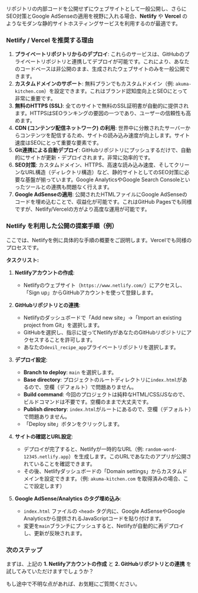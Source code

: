 リポジトリの内部コードを公開せずにウェブサイトとして一般公開し、さらにSEO対策とGoogle AdSenseの適用を視野に入れる場合、**Netlify** や **Vercel** のようなモダンな静的サイトホスティングサービスを利用するのが最適です。

### Netlify / Vercel を推奨する理由

1.  **プライベートリポジトリからのデプロイ**: これらのサービスは、GitHubのプライベートリポジトリと連携してデプロイが可能です。これにより、あなたのコードベースは非公開のまま、生成されたウェブサイトのみを一般公開できます。
2.  **カスタムドメインのサポート**: 無料プランでもカスタムドメイン（例: `akuma-kitchen.com`）を設定できます。これはブランド認知度向上とSEOにとって非常に重要です。
3.  **無料のHTTPS (SSL)**: 全てのサイトで無料のSSL証明書が自動的に提供されます。HTTPSはSEOランキングの要因の一つであり、ユーザーの信頼性も高めます。
4.  **CDN (コンテンツ配信ネットワーク) の利用**: 世界中に分散されたサーバーからコンテンツを配信するため、サイトの読み込み速度が向上します。サイト速度はSEOにとって重要な要素です。
5.  **Git連携による自動デプロイ**: GitHubリポジトリにプッシュするだけで、自動的にサイトが更新・デプロイされます。非常に効率的です。
6.  **SEO対策**: カスタムドメイン、HTTPS、高速な読み込み速度、そしてクリーンなURL構造（ディレクトリ構造）など、静的サイトとしてのSEO対策に必要な基盤が揃っています。Google AnalyticsやGoogle Search Consoleといったツールとの連携も問題なく行えます。
7.  **Google AdSenseの適用**: 公開されたHTMLファイルにGoogle AdSenseのコードを埋め込むことで、収益化が可能です。これはGitHub Pagesでも同様ですが、Netlify/Vercelの方がより高度な運用が可能です。

### Netlify を利用した公開の提案手順（例）

ここでは、Netlifyを例に具体的な手順の概要をご説明します。Vercelでも同様のプロセスです。

**タスクリスト:**

1.  **Netlifyアカウントの作成**:
    *   Netlifyのウェブサイト（`https://www.netlify.com/`）にアクセスし、「Sign up」からGitHubアカウントを使って登録します。

2.  **GitHubリポジトリとの連携**:
    *   Netlifyのダッシュボードで「Add new site」→「Import an existing project from Git」を選択します。
    *   GitHubを選択し、指示に従ってNetlifyがあなたのGitHubリポジトリにアクセスすることを許可します。
    *   あなたの`devil_recipe_app`プライベートリポジトリを選択します。

3.  **デプロイ設定**:
    *   **Branch to deploy**: `main` を選択します。
    *   **Base directory**: プロジェクトのルートディレクトリに`index.html`があるので、空欄（デフォルト）で問題ありません。
    *   **Build command**: 今回のプロジェクトは純粋なHTML/CSS/JSなので、ビルドコマンドは不要です。空欄のままで大丈夫です。
    *   **Publish directory**: `index.html`がルートにあるので、空欄（デフォルト）で問題ありません。
    *   「Deploy site」ボタンをクリックします。

4.  **サイトの確認とURL設定**:
    *   デプロイが完了すると、Netlifyが一時的なURL（例: `random-word-12345.netlify.app`）を生成します。このURLであなたのアプリが公開されていることを確認できます。
    *   その後、Netlifyダッシュボードの「Domain settings」からカスタムドメインを設定できます。（例: `akuma-kitchen.com` を取得済みの場合、ここで設定します）

5.  **Google AdSense/Analytics のタグ埋め込み**:
    *   `index.html` ファイルの `<head>` タグ内に、Google AdSenseやGoogle Analyticsから提供されるJavaScriptコードを貼り付けます。
    *   変更を`main`ブランチにプッシュすると、Netlifyが自動的に再デプロイし、更新が反映されます。

### 次のステップ

まずは、上記の **1. Netlifyアカウントの作成** と **2. GitHubリポジトリとの連携** を試してみていただけますでしょうか？

もし途中で不明な点があれば、お気軽にご質問ください。
